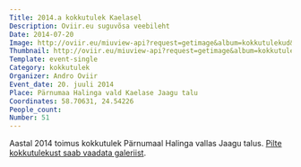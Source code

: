 ```yaml
---
Title: 2014.a kokkutulek Kaelasel
Description: Oviir.eu suguvõsa veebileht
Date: 2014-07-20
Image: http://oviir.eu/miuview-api?request=getimage&album=kokkutulekud&item=2014_51-kokkutulek-jaagu-talu-halinga-vald.jpg&size=1200&mode=longest
Thumbnail: http://oviir.eu/miuview-api?request=getimage&album=kokkutulekud&item=2014_51-kokkutulek-jaagu-talu-halinga-vald.jpg&size=600&mode=square
Template: event-single
Category: kokkutulek
Organizer: Andro Oviir
Event_date: 20. juuli 2014
Place: Pärnumaa Halinga vald Kaelase Jaagu talu
Coordinates: 58.70631, 24.54226
People_count:
Number: 51
---
```


Aastal 2014 toimus kokkutulek Pärnumaal Halinga vallas Jaagu talus.
<a href="http://oviir.eu/?page_id=138#51_s_kokkutulek2014" title="Ava galerii">Pilte kokkutulekust saab vaadata galeriist</a>.
